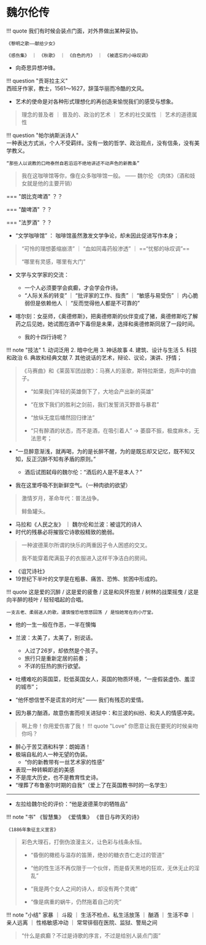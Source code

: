 # 魏尔伦传


!!! quote 
    我们有时候会装点门面，对外界做出某种妥协。

    《黎明之歌——献给少女》

    《感伤集》 ｜ 《秋歌》 ｜ 《白色的月》 ｜ 《被遗忘的小咏叹调》


- 向奇思异想冲锋。

!!! question "贡哥拉主义"  
    西班牙作家，教士，1561～1627，辞藻华丽而冷酷的文风。

- 艺术的使命是对各种形式理想化的再创造来愉悦我们的感受与想象。

> 理念的普及者 ｜ 普及的、政治的艺术 ｜ 艺术的社交属性 ｜ 艺术的道德属性

!!! question "帕尔纳斯派诗人"  
    一种表达方式派，个人不受羁绊。没有一致的哲学、政治观点，没有信条，没有美学教义。

    “那些人以说教的口吻泰然自若滔滔不绝地讲述不动声色的新教条”


> 我在这咖啡馆等你，像在众多咖啡馆一般。 —— 魏尔伦 《肉体》（酒和妓女就是他的主要开销）
>

=== "朗比克啤酒"
    ？？

=== "酸啤酒"
    ？？

=== "法罗酒"
    ？？

- “文学咖啡馆” ： 咖啡馆虽然激发文学争论，却未因此促进写作本身；

> “可怜的理想萎缩崩溃” ｜ “血如同毒药般渗透” ｜ ==“忧郁的咏叹调”==
>
> “哪里有灵感，哪里有大门”

- 文学与文学家的交流：
    - 一个人必须要学会疯癫，才会学会作诗。
    - “人际关系的转变” ｜ “批评家的工作、指责” ｜ “敏感与易受伤” ｜ 内心脆弱但是依赖他人 ｜ “反而觉得他人都是不可靠的”


- 喀尔刻：女巫师，《奥德修斯》，把奥德修斯的伙伴变成了猪，奥德修斯吃了解药之后见她，她试图在酒中下毒但是未果，选择和奥德修斯同居了一段时间。
    - 我的十四行诗呢？

!!! note "技法"
    1. 动词泛用
    2. 暗中化用
    3. 神话故事
    4. 建筑、设计与生活
    5. 科技和政治
    6. 典故和经典文献
    7. 其他说话的艺术，辩论、议论，演讲、抒情；

> 《马赛曲》和《莱茵军团战歌》：马赛人的圣歌，斯特拉斯堡，炮声中的曲子。
>
> - “如果我们年轻的英雄倒下了，大地会产出新的英雄”
>
> - “在放下我们的胜利之剑前，我们发誓消灭野兽与暴君”
>
> - “放纵无度后幡然回归律法”
>
> - “只有醉酒的状态，而不是酒，在吸引着人” -> 萎靡不振，极度麻木，无法思考；

- “一旦醉意渐浅，就再喝，为的是长醉不醒，为的是既忘却又记忆，既不知又知，反正沉醉不知有矛盾的原则。”
    - 酒后试图弑母的魏尔伦：“酒后的人是不是本人？”


- 我在这里呼吸不到新鲜空气。（一种肉欲的欲望）
> 激情岁月，革命年代：普法战争。
>
> 鲱鱼罐头。
- 马拉和《人民之友》 ｜ 魏尔伦和兰波：被诅咒的诗人
- 时代的残暴必将摧毁它诗歌般精致的脆弱。
> 一种波德莱尔所谓的快乐的两重因子令人困惑的交叉。
>
> 我不能穿着爬满虱子的衣服进入这样干净洁白的房间。

- 《诅咒诗社》
- 19世纪下半叶的文学是在粗暴、痛苦、恐怖、贫困中形成的。


!!! quote 
    这是爱的沉醉  /  这是爱的疲惫  /  这是和风怀抱里  /  树林的战栗摇曳  /  这是向半醉的枝叶  /  轻轻唱起的合唱。

    一支古老、柔弱迷人的歌，谨慎惶恐地悠悠回荡 / 是怕她常在的小厅堂。

- 他的一生一般在作恶，一半在懊悔


- 兰波：太美了，太美了，别说话。
    - 人过了26岁，却依然是个孩子。
    - 旅行只是重新定居的前奏；
    - 不详的狂热的旅行欲望。

- 吐槽难吃的英国菜，贬低英国女人，英国的物质环境，“一座假装虚伪、羞涩的城市”；
- “他怀想信誉不是谎言的时光” —— 我们有残忍的爱情。
- 因为暴力酗酒，故意伤害而呗关进狱中：和兰波的纠纷、和夫人的情感冲突。


> 啊上帝！你用爱伤害了我！
!!! quote "Love"
    你愿意让我在要死的时候亲吻你吗？


- 醉心于苦艾酒和科学：朗姆酒！
- 极端自私的人一种无望的伪装。
    - “你的新教带有一丝艺术家的性感”
- 表现一种转瞬即逝的美感
- 不是庞大历史，也不是教育性史诗。
- “埋葬了布鲁塞尔时期的自我”（爱上了在英国教书时的一名学生）



------


- 左拉给魏尔伦的评价：“他是波德莱尔的牺牲品”

!!! note "书"
    《智慧集》 《爱情集》 《昔日与昨天的诗》

    《1886年象征主义宣言》

> 彩色大理石，打倒伪浪漫主义，让色彩与线条永恒。
>
> - “昏倒的橄榄与温存的笛箫，绝妙的糖衣杏仁走过的管道”
>
> - “他的性生活不再仅限于一个伙伴，而是昏天黑地的狂欢，无休无止的淫乱”
>
> - “我是两个女人之间的诗人，却没有两个灵魂”
>
> - “像是病重的蜗牛，仍然拖着自己的壳”



!!! note "小结"
    家暴 ｜ 斗殴 ｜ 生活不检点、私生活放荡 ｜ 酗酒 ｜ 生活不幸 ｜ 亲人远离 ｜ 性格敏感冲动 ｜ 常常徘徊在医院、监狱、警局之间

> “什么是疯癫？不过是诗歌的序言，不过是给别人装点门面”